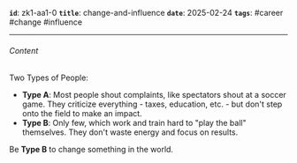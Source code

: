 **`id`**: zk1-aa1-0
**`title`**: change-and-influence
**`date`**: 2025-02-24
**`tags`**: #career #change #influence

---

###### Content

Two Types of People:

-   **Type A**: Most people shout complaints, like spectators shout at a soccer game. They criticize everything - taxes, education, etc. - but don't step onto the field to make an impact.
-   **Type B**: Only few, which work and train hard to "play the ball" themselves. They don't waste energy and focus on results.

Be **Type B** to change something in the world.
